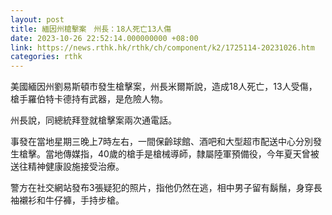 ```yaml
---
layout: post
title: 緬因州槍擊案　州長：18人死亡13人傷
date: 2023-10-26 22:52:14.000000000 +08:00
link: https://news.rthk.hk/rthk/ch/component/k2/1725114-20231026.htm
categories: rthk
---
```


美國緬因州劉易斯頓市發生槍擊案，州長米爾斯說，造成18人死亡，13人受傷，槍手羅伯特卡德持有武器，是危險人物。

州長說，同總統拜登就槍擊案兩次通電話。

事發在當地星期三晚上7時左右，一間保齡球館、酒吧和大型超市配送中心分別發生槍擊。當地傳媒指，40歲的槍手是槍械導師，隸屬陸軍預備役，今年夏天曾被送往精神健康設施接受治療。

警方在社交網站發布3張疑犯的照片，指他仍然在逃，相中男子留有鬍鬚，身穿長袖襯衫和牛仔褲，手持步槍。
